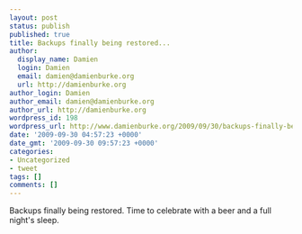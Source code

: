 ```yaml
---
layout: post
status: publish
published: true
title: Backups finally being restored...
author:
  display_name: Damien
  login: Damien
  email: damien@damienburke.org
  url: http://damienburke.org
author_login: Damien
author_email: damien@damienburke.org
author_url: http://damienburke.org
wordpress_id: 198
wordpress_url: http://www.damienburke.org/2009/09/30/backups-finally-being-restored/
date: '2009-09-30 04:57:23 +0000'
date_gmt: '2009-09-30 09:57:23 +0000'
categories:
- Uncategorized
- tweet
tags: []
comments: []
---
```

<p>Backups finally being restored. Time to celebrate with a beer and a full night's sleep.</p>

